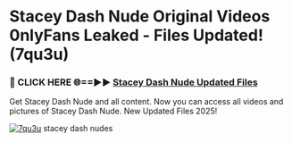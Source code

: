 # Stacey Dash Nude Original Videos 0nlyFans Leaked - Files Updated! (7qu3u)

<h3>🔴 CLICK HERE 🌐==►► <a href="https://tinyurl.com/52m3yx9h" rel="nofollow">Stacey Dash Nude Updated Files</a></h3>

Get Stacey Dash Nude and all content. Now you can access all videos and pictures of Stacey Dash Nude. New Updated Files 2025!

[![7qu3u](https://i.imgur.com/TnHtlc8.gif)](https://tinyurl.com/52m3yx9h)
stacey dash nudes